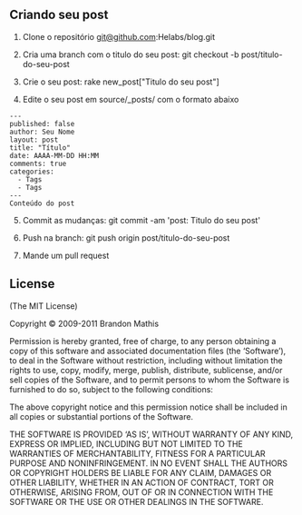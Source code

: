 ## Criando seu post

1) Clone o repositório
git@github.com:Helabs/blog.git
 
2) Cria uma branch com o titulo do seu post: 
git checkout -b post/titulo-do-seu-post
 
3) Crie o seu post:
rake new_post["Titulo do seu post"]
 
4) Edite o seu post em source/_posts/ com o formato abaixo

```
---
published: false
author: Seu Nome
layout: post
title: "Título"
date: AAAA-MM-DD HH:MM
comments: true
categories: 
  - Tags
  - Tags
---
Conteúdo do post
```

5) Commit as mudanças: git commit -am 'post: Titulo do seu post'
 
6) Push na branch: git push origin post/titulo-do-seu-post
 
7) Mande um pull request

## License
(The MIT License)

Copyright © 2009-2011 Brandon Mathis

Permission is hereby granted, free of charge, to any person obtaining a copy of this software and associated documentation files (the ‘Software’), to deal in the Software without restriction, including without limitation the rights to use, copy, modify, merge, publish, distribute, sublicense, and/or sell copies of the Software, and to permit persons to whom the Software is furnished to do so, subject to the following conditions:

The above copyright notice and this permission notice shall be included in all copies or substantial portions of the Software.

THE SOFTWARE IS PROVIDED ‘AS IS’, WITHOUT WARRANTY OF ANY KIND, EXPRESS OR IMPLIED, INCLUDING BUT NOT LIMITED TO THE WARRANTIES OF MERCHANTABILITY, FITNESS FOR A PARTICULAR PURPOSE AND NONINFRINGEMENT. IN NO EVENT SHALL THE AUTHORS OR COPYRIGHT HOLDERS BE LIABLE FOR ANY CLAIM, DAMAGES OR OTHER LIABILITY, WHETHER IN AN ACTION OF CONTRACT, TORT OR OTHERWISE, ARISING FROM, OUT OF OR IN CONNECTION WITH THE SOFTWARE OR THE USE OR OTHER DEALINGS IN THE SOFTWARE.
